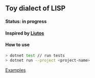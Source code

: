 ## Toy dialect of LISP

#### Status: in progress

#### Inspired by [Liutos](https://github.com/Liutos/Camel-Lisp)

#### How to use
```sh
> dotnet test // run tests
> dotnet run --project <project-name>
```

[Examples](./examples.md)
